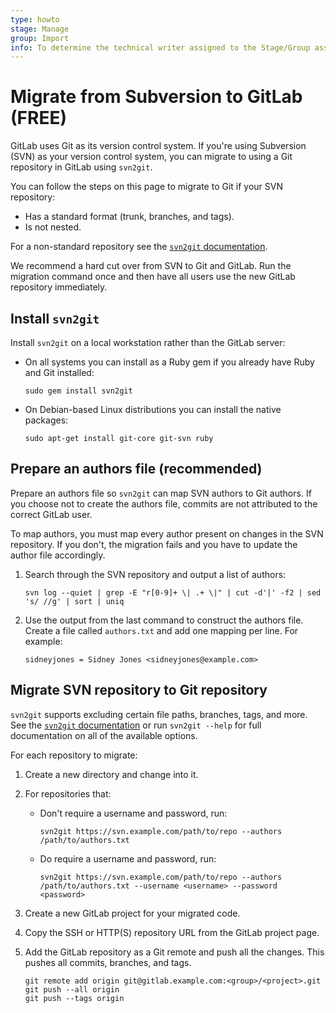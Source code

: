 ```yaml
---
type: howto
stage: Manage
group: Import
info: To determine the technical writer assigned to the Stage/Group associated with this page, see https://about.gitlab.com/handbook/engineering/ux/technical-writing/#assignments
---
```


# Migrate from Subversion to GitLab **(FREE)**

GitLab uses Git as its version control system. If you're using Subversion (SVN) as your version control system,
you can migrate to using a Git repository in GitLab using `svn2git`.

You can follow the steps on this page to migrate to Git if your SVN repository:

- Has a standard format (trunk, branches, and tags).
- Is not nested.

For a non-standard repository see the [`svn2git` documentation](https://github.com/nirvdrum/svn2git).

We recommend a hard cut over from SVN to Git and GitLab. Run the migration command once and then have all users use the
new GitLab repository immediately.

## Install `svn2git`

Install `svn2git` on a local workstation rather than the GitLab server:

- On all systems you can install as a Ruby gem if you already have Ruby and Git installed:

  ```shell
  sudo gem install svn2git
  ```

- On Debian-based Linux distributions you can install the native packages:

  ```shell
  sudo apt-get install git-core git-svn ruby
  ```

## Prepare an authors file (recommended)

Prepare an authors file so `svn2git` can map SVN authors to Git authors. If you choose not to create the authors file,
commits are not attributed to the correct GitLab user.

To map authors, you must map every author present on changes in the SVN repository. If you don't, the
migration fails and you have to update the author file accordingly.

1. Search through the SVN repository and output a list of authors:

   ```shell
   svn log --quiet | grep -E "r[0-9]+ \| .+ \|" | cut -d'|' -f2 | sed 's/ //g' | sort | uniq
   ```

1. Use the output from the last command to construct the authors file. Create a file called `authors.txt` and add one
   mapping per line. For example:

   ```plaintext
   sidneyjones = Sidney Jones <sidneyjones@example.com>
   ```

## Migrate SVN repository to Git repository

`svn2git` supports excluding certain file paths, branches, tags, and more. See
the [`svn2git` documentation](https://github.com/nirvdrum/svn2git) or run `svn2git --help` for full documentation on all of
the available options.

For each repository to migrate:

1. Create a new directory and change into it.
1. For repositories that:

   - Don't require a username and password, run:

     ```shell
     svn2git https://svn.example.com/path/to/repo --authors /path/to/authors.txt
     ```

   - Do require a username and password, run:

     ```shell
     svn2git https://svn.example.com/path/to/repo --authors /path/to/authors.txt --username <username> --password <password>
     ```

1. Create a new GitLab project for your migrated code.
1. Copy the SSH or HTTP(S) repository URL from the GitLab project page.
1. Add the GitLab repository as a Git remote and push all the changes. This pushes all commits, branches, and tags.

   ```shell
   git remote add origin git@gitlab.example.com:<group>/<project>.git
   git push --all origin
   git push --tags origin
   ```
